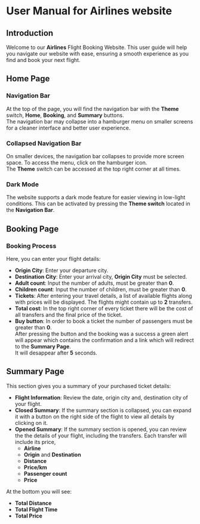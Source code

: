 # User Manual for Airlines website

## Introduction
Welcome to our **Airlines** Flight Booking Website.
This user guide will help you navigate our website with ease, ensuring a smooth experience as you find and book your next flight.

## Home Page
### Navigation Bar
At the top of the page, you will find the navigation bar with the **Theme** switch, **Home**, **Booking**, and **Summary** buttons.<br>
The navigation bar may collapse into a hamburger menu on smaller screens for a cleaner interface and better user experience.

### Collapsed Navigation Bar
On smaller devices, the navigation bar collapses to provide more screen space. To access the menu, click on the hamburger icon. <br>
The **Theme** switch can be accessed at the top right corner at all times.

### Dark Mode
The website supports a dark mode feature for easier viewing in low-light conditions. This can be activated by pressing the **Theme switch** located in the **Navigation Bar**.

## Booking Page
### Booking Process
Here, you can enter your flight details:
- **Origin City**: Enter your departure city.
- **Destination City**: Enter your arrival city, **Origin City** must be selected.
- **Adult count**: Input the number of adults, must be greater than **0**.
- **Children count**: Input the number of children, must be greater than **0**.
- **Tickets**: After entering your travel details, a list of available flights along with prices will be displayed. The flights might contain up to **2** transfers.
- **Total cost**: In the top right corner of every ticket there will be the cost of all transfers and the final price of the ticket.
- **Buy button**: In order to book a ticket the number of passengers must be greater than **0**. <br>
After pressing the button and the booking was a success a green alert will appear which contains the confirmation and a link which will redirect to the **Summary Page**. <br>
It will desappear after **5** seconds.

## Summary Page
This section gives you a summary of your purchased ticket details:

- **Flight Information**: Review the date, origin city and, destination city of your flight.
- **Closed Summary**: If the summary section is collapsed, you can expand it with a button on the right side of the flight to view all details by clicking on it.
- **Opened Summary**: If the summary section is opened, you can review the the details of your flight, including the transfers. Each transfer will include its price,
  - **Airline**
  - **Origin** and **Destination**
  - **Distance**
  - **Price/km**
  - **Passenger count**
  - **Price**

At the bottom you will see:
  - **Total Distance**
  - **Total Flight Time**
  - **Total Price**
